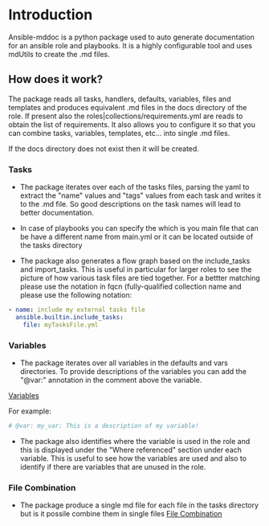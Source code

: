 # Introduction

Ansible-mddoc is a python package used to auto generate documentation for an ansible role and playbooks. It is a highly configurable tool and uses mdUtils to create the .md files.

## How does it work?

The package reads all tasks, handlers, defaults, variables, files and templates and produces equivalent .md files in the docs directory of the role.
If present also the roles|collections/requirements.yml are reads to obtain the list of requirements. 
It also allows you to configure it so that you can combine tasks, variables, templates, etc... into single .md files.

If the docs directory does not exist then it will be created.


### Tasks
- The package iterates over each of the tasks files, parsing the yaml to extract the "name" values and "tags" values from each task and writes it to the .md file. So good descriptions on the task names will lead to better documentation.
- In case of playbooks you can specify the which is you main file that can be have a different name from main.yml or it can be located outside of the tasks directory

- The package also generates a flow graph based on the include_tasks and import_tasks. This is useful in particular for larger roles to see the picture of how various task files are tied together. 
For a bettter matching please use the notation in fqcn (fully-qualified collection name and please use the following notation:
``` yaml
- name: include my external tasks file
  ansible.builtin.include_tasks:
    file: myTasksFile.yml
```  

### Variables
- The package iterates over all variables in the defaults and vars directories. To provide descriptions of the variables you can add the "@var:" annotation in the comment above the variable.

[Variables](./variables.md)

For example:
``` yaml
# @var: my_var: This is a description of my variable!
```
- The package also identifies where the variable is used in the role and this is displayed under the "Where referenced" section under each variable. This is useful to see how the variables are used and also to identify if there are variables that are unused in the role.


### File Combination
- The package produce a single md file for each file in the tasks directory but is it possile combine them in single files
[File Combination](./file-combinations.md)

